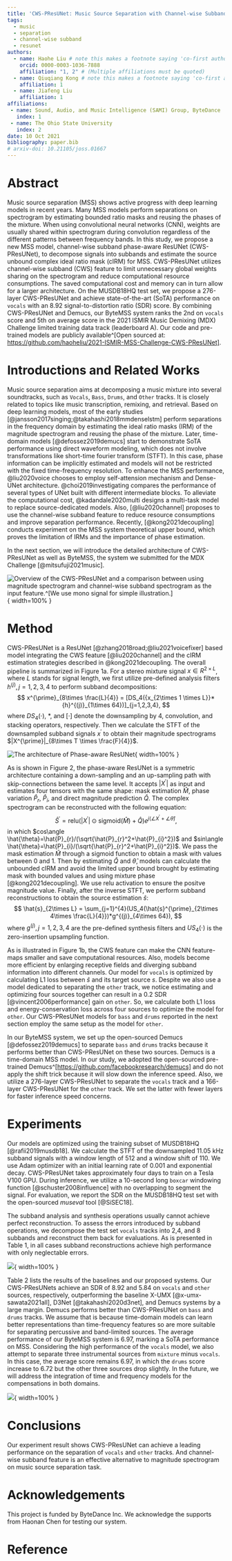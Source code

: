 ```yaml
---
title: 'CWS-PResUNet: Music Source Separation with Channel-wise Subband Phase-aware ResUNet'
tags:
  - music
  - separation
  - channel-wise subband
  - resunet
authors:
  - name: Haohe Liu # note this makes a footnote saying 'co-first author'
    orcid: 0000-0003-1036-7888
    affiliation: "1, 2" # (Multiple affiliations must be quoted)
  - name: Qiuqiang Kong # note this makes a footnote saying 'co-first author'
    affiliation: 1
  - name: Jiafeng Liu
    affiliation: 1
affiliations:
 - name: Sound, Audio, and Music Intelligence (SAMI) Group, ByteDance
   index: 1
 - name: The Ohio State University
   index: 2
date: 10 Oct 2021
bibliography: paper.bib
# arxiv-doi: 10.21105/joss.01667
---
```


# Abstract  

Music source separation (MSS) shows active progress with deep learning models in recent years. Many MSS models perform separations on spectrogram by estimating bounded ratio masks and reusing the phases of the mixture. When using convolutional neural networks (CNN), weights are usually shared within spectrogram during convolution regardless of the different patterns between frequency bands. In this study, we propose a new MSS model, channel-wise subband phase-aware ResUNet (CWS-PResUNet), to decompose signals into subbands and estimate the source unbound complex ideal ratio mask (cIRM) for MSS. CWS-PResUNet utilizes channel-wise subband (CWS) feature to limit unnecessary global weights sharing on the spectrogram and reduce computational resource consumptions. The saved computational cost and memory can in turn allow for a larger architecture. On the MUSDB18HQ test set, we propose a 276-layer CWS-PResUNet and achieve state-of-the-art (SoTA) performance on `vocals` with an 8.92 signal-to-distortion ratio (SDR) score. By combining CWS-PResUNet and Demucs, our ByteMSS system ranks the 2nd on `vocals` score and 5th on average score in the 2021 ISMIR Music Demixing (MDX) Challenge limited training data track (leaderboard A). Our code and pre-trained models are publicly available^[Open sourced at: https://github.com/haoheliu/2021-ISMIR-MSS-Challenge-CWS-PResUNet].


# Introductions and Related Works
Music source separation aims at decomposing a music mixture into several soundtracks, such as `Vocals`, `Bass`, `Drums`, and `Other` tracks. It is closely related to topics like music transcription, remixing, and retrieval. Based on deep learning models, most of the early studies [@jansson2017singing;@takahashi2018mmdenselstm] perform separations in the frequency domain by estimating the ideal ratio masks (IRM) of the magnitude spectrogram and reusing the phase of the mixture. Later, time-domain models [@defossez2019demucs] start to demonstrate SoTA performance using direct waveform modeling, which does not involve transformations like short-time fourier transform (STFT). In this case, phase information can be implicitly estimated and models will not be restricted with the fixed time-frequency resolution. To enhance the MSS performance, @liu2020voice chooses to employ self-attension mechanism and Dense-UNet architecture. @choi2019investigating compares the performance of several types of UNet built with different intermediate blocks. To alleviate the computational cost, @kadandale2020multi designs a multi-task model to replace source-dedicated models. Also, [@liu2020channel] proposes to use the channel-wise subband feature to reduce resource consumptions and improve separation performance. Recently, [@kong2021decoupling] conducts experiment on the MSS system theoretical upper bound, which proves the limitation of IRMs and the importance of phase estimation. 

In the next section, we will introduce the detailed architecture of CWS-PResUNet as well as ByteMSS, the system we submitted for the MDX Challenge [@mitsufuji2021music]. 

![Overview of the CWS-PResUNet and a comparison between using magnitude spectrogram and channel-wise subband spectrogram as the input feature.^[We use mono signal for simple illustration.]](graphs/main.png){ width=100% }

# Method

CWS-PResUNet is a ResUNet [@zhang2018road;@liu2021voicefixer] based model integrating the CWS feature [@liu2020channel] and the cIRM estimation strategies described in @kong2021decoupling. The overall pipeline is summarized in Figure 1a. For a stereo mixture signal $x \in R^{2\times L}$, where $L$ stands for signal length, we first utilize pre-defined analysis filters ${h}^{(j)},j=1,2,3,4$ to perform subband decompositions:
$$
x^{\prime}_{8\times \frac{L}{4}} = [DS_4({x_{2\times 1 \times L}}*{h}^{(j)}_{1\times 64})]_{j=1,2,3,4},
$$
where $DS_{4}(\cdot)$, $*$, and $[\cdot]$ denote the downsampling by 4, convolution, and stacking operators, respectively. Then we calculate the STFT of the downsampled subband signals $x^{\prime}$ to obtain their magnitude spectrograms $|X^{\prime}|_{8\times T \times \frac{F}{4}}$. 

![The architecture of Phase-aware ResUNet](graphs/arc.png){ width=100% }

As is shown in Figure 2, the phase-aware ResUNet is a symmetric architecture containing a down-sampling and an up-sampling path with skip-connections between the same level. It accepts $|X^{\prime}|$ as input and estimates four tensors with the same shape: mask estimation $\hat{M}$, phase variation $\hat{P}_{r}$, $\hat{P}_{i}$, and direct magnitude prediction $\hat{Q}$. The complex spectrogram can be reconstructed with the following equation:
$$
\hat{S}^{\prime} = \text{relu}(|X^{\prime}|\odot \text{sigmoid}(\hat{M})+\hat{Q})e^{j(\angle X^{\prime} +\angle \hat{\theta})},
$$
in which $cos\angle \hat{\theta}=\hat{P}_{r}/(\sqrt{\hat{P}_{r}^2+\hat{P}_{i}^2})$ and $sin\angle \hat{\theta}=\hat{P}_{i}/(\sqrt{\hat{P}_{r}^2+\hat{P}_{i}^2})$. We pass the mask estimation $\hat{M}$ through a sigmoid function to obtain a mask with values between 0 and 1. Then by estimating $\hat{Q}$ and $\hat{\theta}$, models can calculate the unbounded cIRM and avoid the limited upper bound brought by estimating mask with bounded values and using mixture phase [@kong2021decoupling]. We use relu activation to ensure the positve magnitude value. Finally, after the inverse STFT, we perform subband reconstructions to obtain the source estimation $\hat{s}$:
$$
\hat{s}_{2\times L} = \sum_{j=1}^{4}(US_4(\hat{s}^{\prime}_{2\times 4\times \frac{L}{4}})*g^{(j)}_{4\times 64}),
$$
where $g^{(j)}, j=1,2,3,4$ are the pre-defined synthesis filters and $US_4(\cdot)$ is the zero-insertion upsampling function.

As is illustrated in Figure 1b, the CWS feature can make the CNN feature-maps smaller and save computational resources. Also, models become more efficient by enlarging receptive fields and diverging subband information into different channels. Our model for `vocals` is optimized by calculating L1 loss between $\hat{s}$ and its target source $s$. Despite we also use a model dedicated to separating the `other` track, we notice estimating and optimizing four sources together can result in a 0.2 SDR [@vincent2006performance] gain on `other`. So, we calculate both L1 loss and energy-conservation loss across four sources to optimize the model for `other`. Our CWS-PResUNet models for `bass` and `drums` reported in the next section employ the same setup as the model for `other`.

<!-- Moreover, because bounded mask and mixture phase can limit the theoretical upper bound of the MSS system [@kong2021decoupling], we estimate unbounded mask and phase variations in each subband to compute the unbounded cIRM.  -->

In our ByteMSS system, we set up the open-sourced Demucs [@defossez2019demucs] to separate `bass` and `drums` tracks because it performs better than CWS-PResUNet on these two sources. Demucs is a time-domain MSS model. In our study, we adopted the open-sourced pre-trained Demucs^[https://github.com/facebookresearch/demucs] and do not apply the shift trick because it will slow down the inference speed. Also, we utilize a 276-layer CWS-PResUNet to separate the `vocals` track and a 166-layer CWS-PResUNet for the `other` track. We set the latter with fewer layers for faster inference speed concerns. 

# Experiments

Our models are optimized using the training subset of MUSDB18HQ [@rafii2019musdb18]. We calculate the STFT of the downsampled 11.05 kHz subband signals with a window length of 512 and a window shift of 110. We use Adam optimizer with an initial learning rate of 0.001 and exponential decay. CWS-PResUNet takes approximately four days to train on a Tesla V100 GPU. During inference, we utilize a 10-second long `boxcar` windowing function [@schuster2008influence] with no overlapping to segment the signal. For evaluation, we report the SDR on the MUSDB18HQ test set with the open-sourced *museval* tool [@SiSEC18]. 

The subband analysis and synthesis operations usually cannot achieve perfect reconstruction. To assess the errors introduced by subband operations, we decompose the test set `vocals` tracks into 2,4, and 8 subbands and reconstruct them back for evaluations. As is presented in Table 1, in all cases subband reconstructions achieve high performance with only neglectable errors.

<!-- | Subband numbers |   2   |   4  |   8  |
|:---------------:|:-----:|:----:|:----:|
|       SDR       | 102.3 | 93.7 | 79.9 | -->


![](graphs/table1.png){ width=100% }

Table 2 lists the results of the baselines and our proposed systems. Our CWS-PResUNets achieve an SDR of 8.92 and 5.84 on `vocals` and `other` sources, respectively, outperforming the baseline X-UMX [@x-umx-sawata2021all], D3Net [@takahashi2020d3net], and Demucs systems by a large margin. Demucs performs better than CWS-PResUNet on `bass` and `drums` tracks. We assume that is because time-domain models can learn better representations than time-frequency features so are more suitable for separating percussive and band-limited sources. The average performance of our ByteMSS system is 6.97, marking a SoTA performance on MSS. Considering the high performance of the `vocals` model, we also attempt to separate three instrumental sources from `mixture` minus `vocals`. In this case, the average score remains 6.97, in which the `drums` score increase to 6.72 but the other three sources drop slightly. In the future, we will address the integration of time and frequency models for the compensations in both domains.

![](graphs/table2.png){ width=100% }

<!-- |    Models    | Vocals | Drums |  Bass | Other | Average |
|:------------:|:------:|:-----:|:-----:|:-----:|:-------:|
|     X-UMX    |  6.61  |  6.47  | 5.43  | 4.64  |  5.79  |
|     D3Net    |  7.24  |  7.01 |  5.25 |  4.53 |  6.01   |
|    Demucs    |  6.89  | **6.57**  | **6.53**  | 5.14  |  6.28   |
| CWS-PResUNet |  **8.92**  | 6.38  | 5.93  | **5.84**  |  6.77   |
|    ByteMSS   |  8.92  | 6.57  | 6.53  | 5.84  |  **6.97**   | -->

# Conclusions

Our experiment result shows CWS-PResUNet can achieve a leading performance on the separation of `vocals` and `other` tracks. And channel-wise subband feature is an effective alternative to magnitude spectrogram on music source separation task.

# Acknowledgements

This project is funded by ByteDance Inc. We acknowledge the supports from Haonan Chen for testing our system. 


# Reference